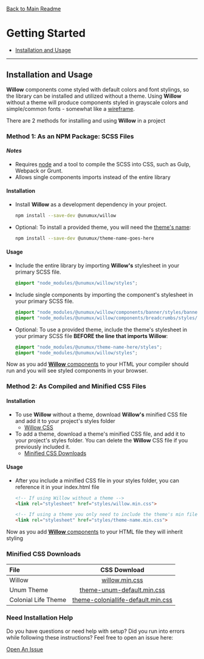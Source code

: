 [Back to Main Readme](../readme.md)

# Getting Started

- [Installation and Usage](#installation-and-usage)

---

## Installation and Usage

**Willow** components come styled with default colors and font stylings, so the library can be installed and utilized without a theme. Using **Willow** without a theme will produce components styled in grayscale colors and simple/common fonts - somewhat like a [wireframe](https://en.wikipedia.org/wiki/Website_wireframe).

There are 2 methods for installing and using **Willow** in a project

### **Method 1: As an NPM Package: SCSS Files**

#### _Notes_

- Requires [node](https://nodejs.org) and a tool to compile the SCSS into CSS, such as Gulp, Webpack or Grunt.
- Allows single components imports instead of the entire library

#### Installation

- Install **Willow** as a development dependency in your project.
    ```bash
    npm install --save-dev @unumux/willow
    ```
- Optional: To install a provided theme, you will need the [theme's name](#available-themes):
    ```bash
    npm install --save-dev @unumux/theme-name-goes-here
    ```

#### Usage

- Include the entire library by importing **Willow's** stylesheet in your primary SCSS file.
    ```SCSS
    @import "node_modules/@unumux/willow/styles";
    ```
- Include single components by importing the component's stylesheet in your primary SCSS file.
    ```SCSS
    @import "node_modules/@unumux/willow/components/banner/styles/banner";
    @import "node_modules/@unumux/willow/components/breadcrumbs/styles/breadcrumbs";
    ```
- Optional: To use a provided theme, include the theme's stylesheet in your primary SCSS file **BEFORE the line that imports Willow**:
    ```SCSS
    @import "node_modules/@unumux/theme-name-here/styles";
    @import "node_modules/@unumux/willow/styles";
    ```
Now as you add [**Willow** components](./docs/components-page-layout-examples.md#components) to your HTML your compiler should run and you will see styled components in your browser.

### **Method 2: As Compiled and Minified CSS Files**

#### Installation

- To use **Willow** without a theme, download **Willow's** minified CSS file and add it to your project's styles folder
  - [Willow CSS](https://github.com/unumux/willow/releases/download/0.3.0/willow.min.css)
- To add a theme, download a theme's minified CSS file, and add it to your project's styles folder. You can delete the **Willow** CSS file if you previously included it.
  - [Minified CSS Downloads](#minified-css-downloads)

#### Usage

- After you include a minified CSS file in your styles folder, you can reference it in your index.html file
    ```HTML
    <!-- If using Willow without a theme -->
    <link rel="stylesheet" href="styles/willow.min.css">
    ```

    ```HTML
    <!-- If using a theme you only need to include the theme's min file -->
    <link rel="stylesheet" href="styles/theme-name.min.css">
    ```

Now as you add [**Willow** components](./docs/components-page-layout-examples.md#components) to your HTML file they will inherit styling

### **Minified CSS Downloads**

|            File            | CSS Download |
|:-------------------------- |:------------:|
|Willow                      |[willow.min.css](https://github.com/unumux/willow/releases/download/0.3.0/willow.min.css)|
|Unum Theme                  |[theme-unum-default.min.css](https://github.com/unumux/theme-unum-default/releases/download/0.5.0/theme-unum-default.min.css)|
|Colonial Life Theme         |[theme-coloniallife-default.min.css](https://github.com/unumux/theme-coloniallife-default/releases/download/0.6.0/theme-coloniallife-default.min.css)|

### **Need Installation Help**

Do you have questions or need help with setup? Did you run into errors while following these instructions? Feel free to open an issue here:

[Open An Issue](https://github.com/unumux/willow/issues/new)
